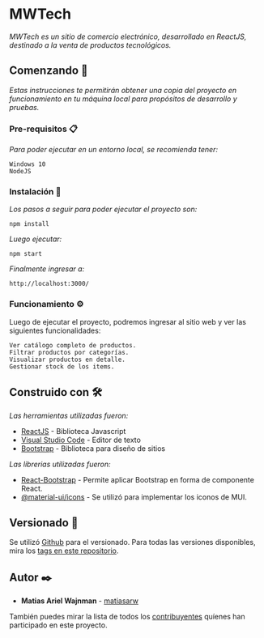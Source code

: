 # MWTech

_MWTech es un sitio de comercio electrónico, desarrollado en ReactJS, destinado a la venta de productos tecnológicos._

## Comenzando 🚀

_Estas instrucciones te permitirán obtener una copia del proyecto en funcionamiento en tu máquina local para propósitos de desarrollo y pruebas._

### Pre-requisitos 📋

_Para poder ejecutar en un entorno local, se recomienda tener:_

```
Windows 10
NodeJS
```

### Instalación 🔧

_Los pasos a seguir para poder ejecutar el proyecto son:_

```
npm install
```

_Luego ejecutar:_

```
npm start
```

_Finalmente ingresar a:_

```
http://localhost:3000/
```

### Funcionamiento ⚙️

Luego de ejecutar el proyecto, podremos ingresar al sitio web y ver las siguientes funcionalidades:

```
Ver catálogo completo de productos.
Filtrar productos por categorías.
Visualizar productos en detalle.
Gestionar stock de los items.
```

## Construido con 🛠️

_Las herramientas utilizadas fueron:_

- [ReactJS](https://es.reactjs.org/) - Biblioteca Javascript
- [Visual Studio Code](https://code.visualstudio.com/) - Editor de texto
- [Bootstrap](https://getbootstrap.com/) - Biblioteca para diseño de sitios

_Las librerias utilizadas fueron:_

- [React-Bootstrap](https://react-bootstrap.github.io) - Permite aplicar Bootstrap en forma de componente React.
- [@material-ui/icons](https://mui.com/es/components/material-icons/) - Se utilizó para implementar los iconos de MUI.

## Versionado 📌

Se utilizó [Github](https://github.com/) para el versionado. Para todas las versiones disponibles, mira los [tags en este repositorio](https://github.com/matiasarw/ecommerce-react/commits/master).

## Autor ✒️

- **Matias Ariel Wajnman** - [matiasarw](https://github.com/matiasarw)

También puedes mirar la lista de todos los [contribuyentes](https://github.com/your/project/contributors) quíenes han participado en este proyecto.
